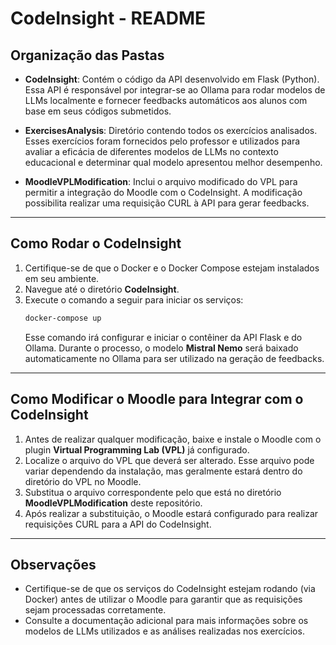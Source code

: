 
# CodeInsight - README

## Organização das Pastas

- **CodeInsight**: Contém o código da API desenvolvido em Flask (Python). Essa API é responsável por integrar-se ao Ollama para rodar modelos de LLMs localmente e fornecer feedbacks automáticos aos alunos com base em seus códigos submetidos.

- **ExercisesAnalysis**: Diretório contendo todos os exercícios analisados. Esses exercícios foram fornecidos pelo professor e utilizados para avaliar a eficácia de diferentes modelos de LLMs no contexto educacional e determinar qual modelo apresentou melhor desempenho.

- **MoodleVPLModification**: Inclui o arquivo modificado do VPL para permitir a integração do Moodle com o CodeInsight. A modificação possibilita realizar uma requisição CURL à API para gerar feedbacks.

---

## Como Rodar o CodeInsight

1. Certifique-se de que o Docker e o Docker Compose estejam instalados em seu ambiente.
2. Navegue até o diretório **CodeInsight**.
3. Execute o comando a seguir para iniciar os serviços:
   ```bash
   docker-compose up
   ```
   Esse comando irá configurar e iniciar o contêiner da API Flask e do Ollama. Durante o processo, o modelo **Mistral Nemo** será baixado automaticamente no Ollama para ser utilizado na geração de feedbacks.

---

## Como Modificar o Moodle para Integrar com o CodeInsight

1. Antes de realizar qualquer modificação, baixe e instale o Moodle com o plugin **Virtual Programming Lab (VPL)** já configurado.
2. Localize o arquivo do VPL que deverá ser alterado. Esse arquivo pode variar dependendo da instalação, mas geralmente estará dentro do diretório do VPL no Moodle.
3. Substitua o arquivo correspondente pelo que está no diretório **MoodleVPLModification** deste repositório.
4. Após realizar a substituição, o Moodle estará configurado para realizar requisições CURL para a API do CodeInsight.

---

## Observações
- Certifique-se de que os serviços do CodeInsight estejam rodando (via Docker) antes de utilizar o Moodle para garantir que as requisições sejam processadas corretamente.
- Consulte a documentação adicional para mais informações sobre os modelos de LLMs utilizados e as análises realizadas nos exercícios.
